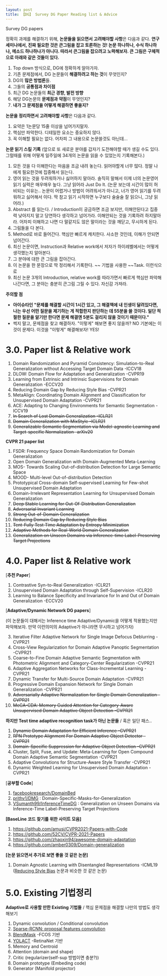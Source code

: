 ```yaml
---
layout: post
title: 【DG】 Survey DG Paper Reading list & Advice
---
```


Survey DG papers 



정확히 과제를 해결하기 위해, **논문들을 읽으면서 고려해야할 사항**은 다음과 같다. **연구 세미나에서, 진짜 필요한 것은 큰그림을 잡고 토론하는 것! 논문 하나하나, 수식 하나하나, 메소드 하나하나가 아니다. 따라서 큰그림을 잡으려고 노력해보자. 큰 그림은 구체적으로 아래와 같은 것들이 있다.**  

1. Top down 방식으로, DG에 정확하게 알아가자. 
2. 기존 문제점에서, DG 논문들이 **해결하려고 하는 것**이 무엇인지?
3. DG의 **많은 방법론**들. 
4. 그들의 **공통점과 차이점**
5. 최근 DG 논문들의 **최근 경향, 발전 방향**
6. 해당 DG논문의 **문제점과 약점**이 무엇인지?
7. **내가 그 문제점을 어떻게 해결하면 좋을지?**



**논문을 정리하면서 고려해야할 사항**은 다음과 같다. 

1. 요약은 1논문당 15줄 이상을 넘어가지말자. 
2. 핵심만 파악한다. 디테일한 요소는 중요하지 않다.
3. 꼭 이해할 필요는 없다. 어차피 그 내용으로 논문쓸것도 아닌데...



**논문 읽기 스킬 기록** (앞으로 또 새로운 분야를 갑자기 도전해야할 때가 생길 수도 있다. 그럴때를 위해 어떻게 일주일에 34개의 논문을 읽을 수 있었는지 기록해본다.)

1. 모든 것을 다 이해한다는 마음을 조금 내려 놓는다. 읽어야할게 너무 많다. 정말 나에게 필요한것에 집중해서 읽는다.
2. 영어 읽는 것을 두려워하거나 싫어하지 말아라. 솔직히 말해서 이제 너의 논문영어 읽기 실력은 매우매우 높다. 그냥 읽어라 Just Do It. (논문 보는데 시간이 많이 허비되는 이유는.. 논문이 어렵거나 방법이 어려워서가 아니고, 너가 영어 읽기를 두려워하고 싫어해서 이다. 딱 참고 읽기 시작하면 누구보다 술술술 잘 읽으니, 그냥 읽어라.)
3. Abstract 를 읽는다. / Introduction이 궁금하면 조금 보지만, 이해안된다고 집중력 낮아지지 말고 당연하다 생각하고 넘어가라. 이해안되는 것을 기록하려 하지말아라. 어차피 이해하고 나면 다 말같지도 않은 말이라는 것을 깨닫고, 무시하게 된다.
4. 그림들을 다 본다.
5. Method로 바로 들어간다. 핵심만 빠르게 캐치한다. 사소한 것인데, 이해가 안되면 넘어간다.
6. 최신 논문이면, Instruction과 Relative work에서 저자가 하이레벨에서는 어떻게 생각했는지 알아본다. 
7. 그 분야에 대한 큰 그림을 잡아간다. 
8. 이 논문을 한 문장으로 딱 정리해서 기록한다. ~~ 기법을 사용한 ~~Task. 이런식으로
9. 최신 논문 3개의 Introduction, relative work를 따라가면서 빠르게 핵심만 파악해 나간다면, 그 분야는 충분히 큰그림 그릴 수 있다. 자신감 가져라.



**주의할 점**

- **아이슈타인 "문제를 해결할 시간이 1시간 있고, 그 해결책에 내 인생이 달려있다면, 나는 우선 어떤 질문을 제기하는 게 적합한지 판단하는 데 55분을 쓸 것이다. 일단 적절한 질문을 알기만 한다면 문제 해결엔 5분도 걸리지 않을 것이기 때문이다."**
- 썩지 말고, 문제점을 찾고 해결하자. "이렇게" 해보면 좋지 않을까? NO 기본에는 이것이 문제다. 이것을 "이렇게" 해결해보자! YES!



# 3.0. Paper list & Relative work

1. Domain Randomization and Pyramid Consistency: Simulation-to-Real Generalization without Accessing Target Domain Data -ICCV18
2. DLOW: Domain Flow for Adaptation and Generalization -CVPR19
3. Learning from Extrinsic and Intrinsic Supervisions for Domain Generalization -ECCV20
4. Reducing Domain Gap by Reducing Style Bias -CVPR21
5. MetaAlign: Coordinating Domain Alignment and Classification for Unsupervised Domain Adaptation -CVPR21
6. ACE: Adapting to Changing Environments for Semantic Segmentation -ICCV19
7. ~~In Search of Lost Domain Generalization -ICLR21~~
8. ~~Domain Generalization with MixStyle -ICLR21~~
9. ~~Generalizable Semantic Segmentation via Model-agnostic Learning and Target-specific Normalization -arXiv20~~



**CVPR 21 paper list**

1. FSDR: Frequency Space Domain Randomization for Domain Generalization
2. Open Domain Generalization with Domain-Augmented Meta-Learning
3. MOS- Towards Scaling Out-of-distribution Detection for Large Semantic Space
4. MOOD- Multi-level Out-of-distribution Detection
5. Prototypical Cross-domain Self-supervised Learning for Few-shot Unsupervised Domain Adaptation
6. Domain-Irrelevant Representation Learning for Unsupervised Domain Generalization
7. ~~Deep Stable Learning for Out-Of-Distribution Generalization~~
8. ~~Adversarial Invariant Learning~~
9. ~~Strong Out-of-Domain Generalization~~
10. ~~Reducing Domain Gap by Reducing Style Bias~~
11. ~~Tent-Fully Test-Time Adaptation by Entropy Minimization~~
12. ~~Adaptive Methods for Real-World Domain Generalization~~
13. ~~Generalization on Unseen Domains via Inference-time Label-Preserving Target Projections~~







# 4.0. Paper list & Relative work

[**추천 Paper**]

1. Contrastive Syn-to-Real Generalization -ICLR21
2. Unsupervised Domain Adaptation through Self-Supervision -ICLR20
3. Learning to Balance Specificity and Invariance for In and Out of Domain Generalization -ECCV20



[**Adaptive/Dynamic Network DG papers**] 

(이 논문들이 대해서는 Inference time Adaptive/Dynamic을 어떻게 적용했는지만 파악해보자. 만약 이런의미의 Adaptive가 아니라면 무시하고 넘어가자)

3. Iterative Filter Adaptive Network for Single Image Defocus Deblurring -CVPR21
4. Cross-View Regularization for Domain Adaptive Panoptic Segmentation -CVPR21
5. Coarse-to-Fine Domain Adaptive Semantic Segmentation with Photometric Alignment and Category-Center Regularization -CVPR21
6. Adaptive Aggregation Networks for Class-Incremental Learning -CVPR21
7. Dynamic Transfer for Multi-Source Domain Adaptation -CVPR21
8. Progressive Domain Expansion Network for Single Domain Generalization -CVPR21
9. ~~Adversarially Adaptive Normalization for Single Domain Generalization -CVPR21~~
10. ~~MeGA-CDA: Memory Guided Attention for Category-Aware Unsupervised Domain Adaptive Object Detection -CVPR21~~

**하지만 Test time adaptive recognition task가 아닌 논문들** / 혹은 일단 패스..

1. ~~Dynamic Domain Adaptation for Efficient Inference -CVPR21~~
2. ~~RPN Prototype Alignment For Domain Adaptive Object Detector - CVPR21~~
3. ~~Domain-Specific Suppression for Adaptive Object Detection -CVPR21~~
4. Cluster, Split, Fuse, and Update: Meta-Learning for Open Compound Domain Adaptive Semantic Segmentation -CVPR21
5. Adaptive Convolutions for Structure-Aware Style Transfer -CVPR21
6. Dynamic Weighted Learning for Unsupervised Domain Adaptation -CVPR21



[**공부할 Code**]

1. [facebookresearch/DomainBed](https://github.com/facebookresearch/DomainBed)
2. [prithv1/DMG](https://github.com/prithv1/DMG) : Domain-Specific-Masks-for-Generalization
3. [VSumanth99/InferenceTimeDG](https://github.com/VSumanth99/InferenceTimeDG) : Generalization on Unseen Domains via Inference-Time Label-Preserving Target Projections



**[BaseLine 코드 찾기를 위한 사이트 모음]**

1. https://github.com/amusi/CVPR2021-Papers-with-Code
2. https://github.com/52CV/CVPR-2021-Papers
3. https://github.com/zhaoxin94/awesome-domain-adaptation
4. https://github.com/amber0309/Domain-generalization



**[논문 읽으면서 추가로 보면 좋을 것 같은 논문]**

1. Domain Agnostic Learning with Disentangled Representations -ICML19 ([Reducing Style Bias](https://arxiv.org/pdf/1910.11645.pdf) 논문과 비슷한 것 같은 논문)



# 5.0. Existing 기법정리

**Adaptive로 사용할 만한 Existing 기법들** / 핵심 문제점을 해결할 나만의 방법도 생각해보기

1. Dynamic convolution / Conditional convolution
2. [Sparse-RCNN: proposal features convolution](https://junha1125.github.io/blog/artificial-intelligence/2021-04-27-Sparse-R-CNN/)
3. [BlendMask](https://junha1125.github.io/blog/artificial-intelligence/2021-03-10-BlendMask/) -FCOS 기반
4. [YOLACT](https://junha1125.github.io/blog/artificial-intelligence/2021-03-05-YOLACT/) -RetinaNet 기반
5. Memory and Centroid
6. Attention (domain and shape)
7. Critic (regularizer(self-sup 방법이면 충분?))
8. Domain prototype (Embeding code)
9. Generator (Manifold projector)





